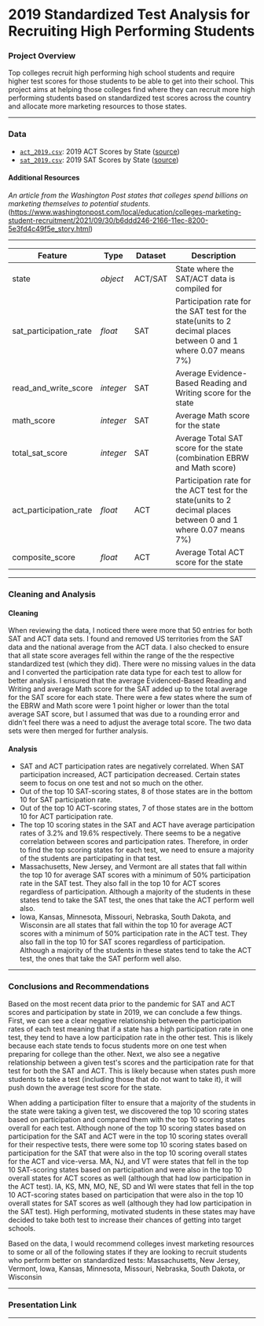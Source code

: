 # 2019 Standardized Test Analysis for Recruiting High Performing Students


### Project Overview

Top colleges recruit high performing high school students and require higher test scores for those students to be able to get into their school. This project aims at helping those colleges find where they can recruit more high performing students based on standardized test scores across the country and allocate more marketing resources to those states.

---

### Data

* [`act_2019.csv`](./data/act_2019.csv): 2019 ACT Scores by State ([source](https://blog.prepscholar.com/act-scores-by-state-averages-highs-and-lows))
* [`sat_2019.csv`](./data/sat_2019.csv): 2019 SAT Scores by State ([source](https://blog.prepscholar.com/average-sat-scores-by-state-most-recent))

#### Additional Resources
*An article from the Washington Post states that colleges spend billions on marketing themselves to potential students.*(https://www.washingtonpost.com/local/education/colleges-marketing-student-recruitment/2021/09/30/b6ddd246-2166-11ec-8200-5e3fd4c49f5e_story.html)

---

|Feature|Type|Dataset|Description|
|---|---|---|---|
|state|*object*|ACT/SAT|State where the SAT/ACT data is compiled for|
|sat_participation_rate|*float*|SAT|Participation rate for the SAT test for the state(units to 2 decimal places between 0 and 1 where 0.07 means 7%)|
|read_and_write_score|*integer*|SAT|Average Evidence-Based Reading and Writing score for the state|
|math_score|*integer*|SAT|Average Math score for the state|
|total_sat_score|*integer*|SAT|Average Total SAT score for the state (combination EBRW and Math score)|
|act_participation_rate|*float*|ACT|Participation rate for the ACT test for the state(units to 2 decimal places between 0 and 1 where 0.07 means 7%)|
|composite_score|*float*|ACT|Average Total ACT score for the state|

---

### Cleaning and Analysis

#### Cleaning
When reviewing the data, I noticed there were more that 50 entries for both SAT and ACT data sets.  I found and removed US territories from the SAT data and the national average from the ACT data.  I also checked to ensure that all state score averages fell within the range of the the respective standardized test (which they did).  There were no missing values in the data and I converted the participation rate data type for each test to allow for better analysis.  I ensured that the average Evidenced-Based Reading and Writing and average Math score for the SAT added up to the total average for the SAT score for each state.  There were a few states where the sum of the EBRW and Math score were 1 point higher or lower than the total average SAT score, but I assumed that was due to a rounding error and didn't feel there was a need to adjust the average total score.  The two data sets were then merged for further analysis.

#### Analysis
* SAT and ACT participation rates are negatively correlated. When SAT participation increased, ACT participation decreased. Certain states seem to focus on one test and not so much on the other.
* Out of the top 10 SAT-scoring states, 8 of those states are in the bottom 10 for SAT participation rate.
* Out of the top 10 ACT-scoring states, 7 of those states are in the bottom 10 for ACT participation rate.
* The top 10 scoring states in the SAT and ACT have average participation rates of 3.2% and 19.6% respectively. There seems to be a negative correlation between scores and participation rates. Therefore, in order to find the top scoring states for each test, we need to ensure a majority of the students are participating in that test.
* Massachusetts, New Jersey, and Vermont are all states that fall within the top 10 for average SAT scores with a minimum of 50% participation rate in the SAT test. They also fall in the top 10 for ACT scores regardless of participation. Although a majority of the students in these states tend to take the SAT test, the ones that take the ACT perform well also.
* Iowa, Kansas, Minnesota, Missouri, Nebraska, South Dakota, and Wisconsin are all states that fall within the top 10 for average ACT scores with a minimum of 50% participation rate in the ACT test. They also fall in the top 10 for SAT scores regardless of participation. Although a majority of the students in these states tend to take the ACT test, the ones that take the SAT perform well also.

---

### Conclusions and Recommendations

Based on the most recent data prior to the pandemic for SAT and ACT scores and participation by state in 2019, we can conclude a few things.  First, we can see a clear negative relationship between the participation rates of each test meaning that if a state has a high participation rate in one test, they tend to have a low participation rate in the other test.  This is likely because each state tends to focus students more on one test when preparing for college than the other.  Next, we also see a negative relationship between a given test's scores and the participation rate for that test for both the SAT and ACT.  This is likely because when states push more students to take a test (including those that do not want to take it), it will push down the average test score for the state.

When adding a participation filter to ensure that a majority of the students in the state were taking a given test, we discovered the top 10 scoring states based on participation and compared them with the top 10 scoring states overall for each test.  Although none of the top 10 scoring states based on participation for the SAT and ACT were in the top 10 scoring states overall for their respective tests, there were some top 10 scoring states based on participation for the SAT that were also in the top 10 scoring overall states for the ACT and vice-versa.  MA, NJ, and VT were states that fell in the top 10 SAT-scoring states based on participation and were also in the top 10 overall states for ACT scores as well (although that had low participation in the ACT test).  IA, KS, MN, MO, NE, SD and WI were states that fell in the top 10 ACT-scoring states based on participation that were also in the top 10 overall states for SAT scores as well (although they had low participation in the SAT test).  High performing, motivated students in these states may have decided to take both test to increase their chances of getting into target schools.

Based on the data, I would recommend colleges invest marketing resources to some or all of the following states if they are looking to recruit students who perform better on standardized tests:  Massachusetts, New Jersey, Vermont, Iowa, Kansas, Minnesota, Missouri, Nebraska, South Dakota, or Wisconsin

---

### Presentation Link



---

